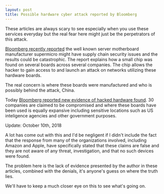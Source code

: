 ```yaml
---
layout: post
title: Possible hardware cyber attack reported by Bloomberg
---
```

These articles are always scary to see especially when you use these services everyday but the real fear here might just be the perpetrators of this attack.

[Bloomberg recently reported](https://www.bloomberg.com/news/features/2018-10-04/the-big-hack-how-china-used-a-tiny-chip-to-infiltrate-america-s-top-companies) the well known server motherboard manufacturer supermicro might have supply chain security issues and the results could be catastrophic. The report explains how a small chip was found on several boards across several companies. The chip allows the hacker to gain access to and launch an attack on networks utilizing these hardware boards. 

The real concern is where these boards were manufactured and who is possibly behind the attack, China.

Today [Bloomberg reported new evidence of hacked hardware found](https://www.bloomberg.com/news/articles/2018-10-09/new-evidence-of-hacked-supermicro-hardware-found-in-u-s-telecom). 30 companies are claimed to be compromised and where these boards have been used is equally expansive including sensitive locations such as US inteligence agencies and other government purposes.

Update: October 10th, 2018

A lot has come out with this and I'd be negligent if I didn't include the fact that the response from many of the organizations involved, including Amazon and Apple, have specifically 
stated that these claims are false and they are not aware of any threat, investigation, and that no such devices were found. 

The problem here is the lack of evidence presented by the author in these articles, combined with the denials, it's anyone's guess on where the truth lies.

We'll have to keep a much closer eye on this to see what's going on.



